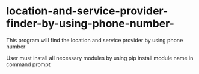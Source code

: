 # location-and-service-provider-finder-by-using-phone-number-

This program will find the location and service provider by using phone number

User must install all necessary modules by using pip install module name in command prompt

